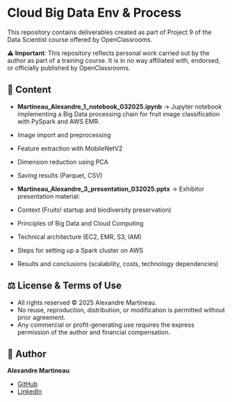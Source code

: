 # Cloud Big Data Env & Process

This repository contains deliverables created as part of Project 9 of the Data Scientist course offered by OpenClassrooms.

⚠️ **Important**: This repository reflects personal work carried out by the author as part of a training course.
It is in no way affiliated with, endorsed, or officially published by OpenClassrooms.

## 📂 Content

- **Martineau_Alexandre_1_notebook_032025.ipynb**
→ Jupyter notebook implementing a Big Data processing chain for fruit image classification with PySpark and AWS EMR.
- Image import and preprocessing
- Feature extraction with MobileNetV2
- Dimension reduction using PCA
- Saving results (Parquet, CSV)

- **Martineau_Alexandre_3_presentation_032025.pptx**
→ Exhibitor presentation material:
- Context (Fruits! startup and biodiversity preservation)
- Principles of Big Data and Cloud Computing
- Technical architecture (EC2, EMR, S3, IAM)
- Steps for setting up a Spark cluster on AWS
- Results and conclusions (scalability, costs, technology dependencies)

## ⚖️ License & Terms of Use

- All rights reserved © 2025 Alexandre Martineau.
- No reuse, reproduction, distribution, or modification is permitted without prior agreement.
- Any commercial or profit-generating use requires the express permission of the author and financial compensation.

## 👤 Author

**Alexandre Martineau**
- [GitHub](https://github.com/alex-martineau)
- [LinkedIn]([https://www.linkedin.com/in/alexandre-martineau-170ab973/])
